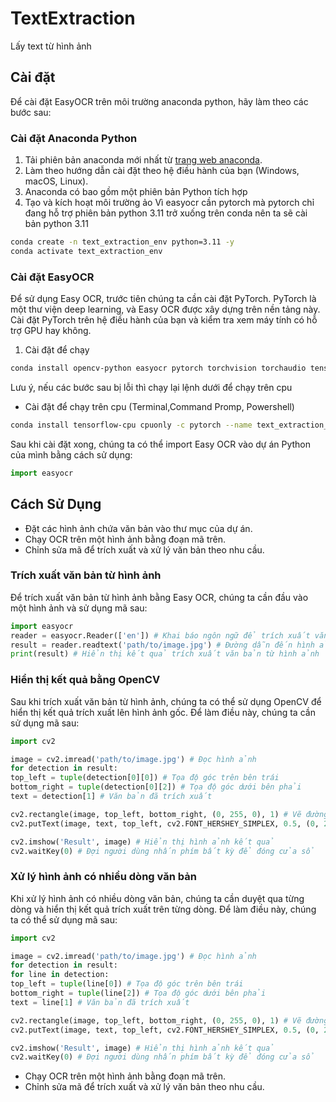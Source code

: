 # TextExtraction

Lấy text từ hình ảnh

## Cài đặt

Để cài đặt EasyOCR trên môi trường anaconda python, hãy làm theo các bước sau: 

### Cài đặt Anaconda Python

1. Tải phiên bản anaconda mới nhất từ [trang web anaconda](https://www.anaconda.com/download).
2. Làm theo hướng dẫn cài đặt theo hệ điều hành của bạn (Windows, macOS, Linux).
3. Anaconda có bao gồm một phiên bản Python tích hợp
4. Tạo và kích hoạt môi trường ảo
Vì easyocr cần pytorch mà pytorch chỉ đang hỗ trợ phiên bản python 3.11 trở xuống trên conda nên ta sẽ cài bản python 3.11

```bash
conda create -n text_extraction_env python=3.11 -y
conda activate text_extraction_env
```

### Cài đặt EasyOCR

Để sử dụng Easy OCR, trước tiên chúng ta cần cài đặt PyTorch. PyTorch là một thư viện deep learning, và Easy OCR được xây dựng trên nền tảng này. Cài đặt PyTorch trên hệ điều hành của bạn và kiểm tra xem máy tính có hỗ trợ GPU hay không.

1. Cài đặt để chạy

```bash 
conda install opencv-python easyocr pytorch torchvision torchaudio tensorflow pillow=9.4 -c pytorch --name text_extraction_env
```
Lưu ý, nếu các bước sau bị lỗi thì chạy lại lệnh dưới để chạy trên cpu
- Cài đặt để chạy trên cpu (Terminal,Command Promp, Powershell)
  
```bash
conda install tensorflow-cpu cpuonly -c pytorch --name text_extraction_env
```

Sau khi cài đặt xong, chúng ta có thể import Easy OCR vào dự án Python của mình bằng cách sử dụng:

```python
import easyocr
```

## Cách Sử Dụng
- Đặt các hình ảnh chứa văn bản vào thư mục của dự án.
- Chạy OCR trên một hình ảnh bằng đoạn mã trên.
- Chỉnh sửa mã để trích xuất và xử lý văn bản theo nhu cầu.

### Trích xuất văn bản từ hình ảnh

Để trích xuất văn bản từ hình ảnh bằng Easy OCR, chúng ta cần đầu vào một hình ảnh và sử dụng mã sau:
```python
import easyocr
reader = easyocr.Reader(['en']) # Khai báo ngôn ngữ để trích xuất văn bản (trong trường hợp này là tiếng Anh)
result = reader.readtext('path/to/image.jpg') # Đường dẫn đến hình ảnh cần trích xuất
print(result) # Hiển thị kết quả trích xuất văn bản từ hình ảnh
```
### Hiển thị kết quả bằng OpenCV

Sau khi trích xuất văn bản từ hình ảnh, chúng ta có thể sử dụng OpenCV để hiển thị kết quả trích xuất lên hình ảnh gốc. Để làm điều này, chúng ta cần sử dụng mã sau:

```python
import cv2

image = cv2.imread('path/to/image.jpg') # Đọc hình ảnh
for detection in result:
top_left = tuple(detection[0][0]) # Tọa độ góc trên bên trái
bottom_right = tuple(detection[0][2]) # Tọa độ góc dưới bên phải
text = detection[1] # Văn bản đã trích xuất

cv2.rectangle(image, top_left, bottom_right, (0, 255, 0), 1) # Vẽ đường viền xung quanh văn bản
cv2.putText(image, text, top_left, cv2.FONT_HERSHEY_SIMPLEX, 0.5, (0, 255, 0), 1) # Hiển thị văn bản

cv2.imshow('Result', image) # Hiển thị hình ảnh kết quả
cv2.waitKey(0) # Đợi người dùng nhấn phím bất kỳ để đóng cửa sổ
```
### Xử lý hình ảnh có nhiều dòng văn bản

Khi xử lý hình ảnh có nhiều dòng văn bản, chúng ta cần duyệt qua từng dòng và hiển thị kết quả trích xuất trên từng dòng. Để làm điều này, chúng ta có thể sử dụng mã sau:

```python
import cv2

image = cv2.imread('path/to/image.jpg') # Đọc hình ảnh
for detection in result:
for line in detection:
top_left = tuple(line[0]) # Tọa độ góc trên bên trái
bottom_right = tuple(line[2]) # Tọa độ góc dưới bên phải
text = line[1] # Văn bản đã trích xuất

cv2.rectangle(image, top_left, bottom_right, (0, 255, 0), 1) # Vẽ đường viền xung quanh văn bản
cv2.putText(image, text, top_left, cv2.FONT_HERSHEY_SIMPLEX, 0.5, (0, 255, 0), 1) # Hiển thị văn bản

cv2.imshow('Result', image) # Hiển thị hình ảnh kết quả
cv2.waitKey(0) # Đợi người dùng nhấn phím bất kỳ để đóng cửa sổ
```

- Chạy OCR trên một hình ảnh bằng đoạn mã trên.
- Chỉnh sửa mã để trích xuất và xử lý văn bản theo nhu cầu.
